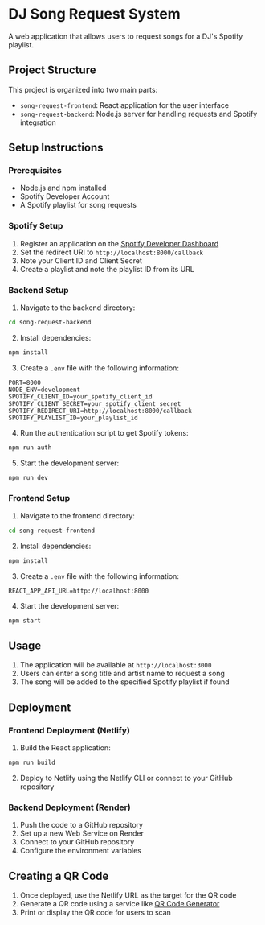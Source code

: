 # DJ Song Request System

A web application that allows users to request songs for a DJ's Spotify playlist.

## Project Structure

This project is organized into two main parts:

- `song-request-frontend`: React application for the user interface
- `song-request-backend`: Node.js server for handling requests and Spotify integration

## Setup Instructions

### Prerequisites

- Node.js and npm installed
- Spotify Developer Account
- A Spotify playlist for song requests

### Spotify Setup

1. Register an application on the [Spotify Developer Dashboard](https://developer.spotify.com/dashboard/)
2. Set the redirect URI to `http://localhost:8000/callback`
3. Note your Client ID and Client Secret
4. Create a playlist and note the playlist ID from its URL

### Backend Setup

1. Navigate to the backend directory:
```bash
cd song-request-backend
```

2. Install dependencies:
```bash
npm install
```

3. Create a `.env` file with the following information:
```
PORT=8000
NODE_ENV=development
SPOTIFY_CLIENT_ID=your_spotify_client_id
SPOTIFY_CLIENT_SECRET=your_spotify_client_secret
SPOTIFY_REDIRECT_URI=http://localhost:8000/callback
SPOTIFY_PLAYLIST_ID=your_playlist_id
```

4. Run the authentication script to get Spotify tokens:
```bash
npm run auth
```

5. Start the development server:
```bash
npm run dev
```

### Frontend Setup

1. Navigate to the frontend directory:
```bash
cd song-request-frontend
```

2. Install dependencies:
```bash
npm install
```

3. Create a `.env` file with the following information:
```
REACT_APP_API_URL=http://localhost:8000
```

4. Start the development server:
```bash
npm start
```

## Usage

1. The application will be available at `http://localhost:3000`
2. Users can enter a song title and artist name to request a song
3. The song will be added to the specified Spotify playlist if found

## Deployment

### Frontend Deployment (Netlify)

1. Build the React application:
```bash
npm run build
```

2. Deploy to Netlify using the Netlify CLI or connect to your GitHub repository

### Backend Deployment (Render)

1. Push the code to a GitHub repository
2. Set up a new Web Service on Render
3. Connect to your GitHub repository
4. Configure the environment variables

## Creating a QR Code

1. Once deployed, use the Netlify URL as the target for the QR code
2. Generate a QR code using a service like [QR Code Generator](https://www.qr-code-generator.com/)
3. Print or display the QR code for users to scan 